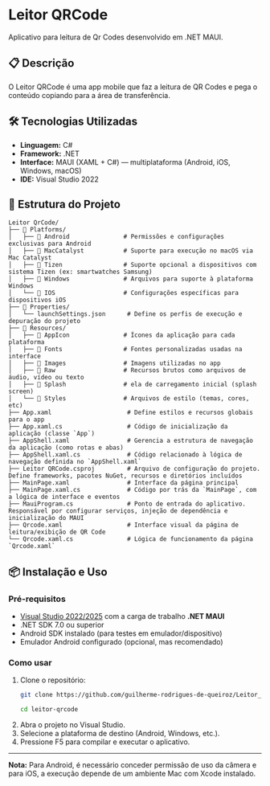 # Leitor QRCode

Aplicativo para leitura de Qr Codes desenvolvido em .NET MAUI.

## 📋 Descrição

O Leitor QRCode é uma app mobile que faz a leitura de QR Codes e pega o conteúdo copiando para a área de transferência.

## 🛠️ Tecnologias Utilizadas

- **Linguagem:** C# 
- **Framework:** .NET
- **Interface:** MAUI (XAML + C#) — multiplataforma (Android, iOS, Windows, macOS)
- **IDE:** Visual Studio 2022

## 📁 Estrutura do Projeto

```
Leitor QrCode/
├── 📁 Platforms/
│   ├── 📁 Android               # Permissões e configurações exclusivas para Android
│   ├── 📁 MacCatalyst           # Suporte para execução no macOS via Mac Catalyst
│   ├── 📁 Tizen                 # Suporte opcional a dispositivos com sistema Tizen (ex: smartwatches Samsung)
│   ├── 📁 Windows               # Arquivos para suporte à plataforma Windows
│   └── 📁 IOS                   # Configurações específicas para dispositivos iOS
├── 📁 Properties/
│   └── launchSettings.json      # Define os perfis de execução e depuração do projeto           
├── 📁 Resources/
│   ├── 📁 AppIcon               # Ícones da aplicação para cada plataforma
│   ├── 📁 Fonts                 # Fontes personalizadas usadas na interface      
│   ├── 📁 Images                # Imagens utilizadas no app           
│   ├── 📁 Raw                   # Recursos brutos como arquivos de áudio, vídeo ou texto
│   ├── 📁 Splash                # ela de carregamento inicial (splash screen)
│   └── 📁 Styles                # Arquivos de estilo (temas, cores, etc)
├── App.xaml                     # Define estilos e recursos globais para o app
├── App.xaml.cs                  # Código de inicialização da aplicação (classe `App`)
├── AppShell.xaml                # Gerencia a estrutura de navegação da aplicação (como rotas e abas)
├── AppShell.xaml.cs             # Código relacionado à lógica de navegação definida no `AppShell.xaml`
├── Leitor QRCode.csproj         # Arquivo de configuração do projeto. Define frameworks, pacotes NuGet, recursos e diretórios incluídos
├── MainPage.xaml                # Interface da página principal
├── MainPage.xaml.cs             # Código por trás da `MainPage`, com a lógica de interface e eventos
├── MauiProgram.cs               # Ponto de entrada do aplicativo. Responsável por configurar serviços, injeção de dependência e inicialização do MAUI
├── Qrcode.xaml                  # Interface visual da página de leitura/exibição de QR Code
└── Qrcode.xaml.cs               # Lógica de funcionamento da página `Qrcode.xaml`
```

## 📦 Instalação e Uso

### Pré-requisitos
- [Visual Studio 2022/2025](https://visualstudio.microsoft.com/) com a carga de trabalho **.NET MAUI**
- .NET SDK 7.0 ou superior
- Android SDK instalado (para testes em emulador/dispositivo)
- Emulador Android configurado (opcional, mas recomendado)

### Como usar
1. Clone o repositório:
   ```bash
   git clone https://github.com/guilherme-rodrigues-de-queiroz/Leitor_QRCode.git
   ```
   ```bash
   cd leitor-qrcode
   ```
2. Abra o projeto no Visual Studio.
3. Selecione a plataforma de destino (Android, Windows, etc.).
4. Pressione F5 para compilar e executar o aplicativo.

---   

**Nota:** Para Android, é necessário conceder permissão de uso da câmera e para iOS, a execução depende de um ambiente Mac com Xcode instalado.
